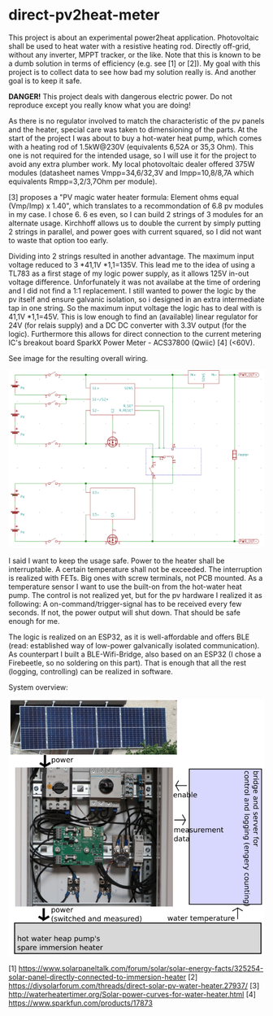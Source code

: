 # direct-pv2heat-meter

This project is about an experimental power2heat application. Photovoltaic shall be used to heat water with a resistive heating rod. Directly off-grid, without any inverter, MPPT tracker, or the like. Note that this is known to be a dumb solution in terms of efficiency (e.g. see [1] or [2]). My goal with this project is to collect data to see how bad my solution really is. And another goal is to keep it safe.

**DANGER!** This project deals with dangerous electric power. Do not reproduce except you really know what you are doing!

As there is no regulator involved to match the characteristic of the pv panels and the heater, special care was taken to dimensioning of the parts. At the start of the project I was about to buy a hot-water heat pump, which comes with a heating rod of 1.5kW@230V (equivalents 6,52A or 35,3 Ohm). This one is not required for the intended usage, so I will use it for the project to avoid any extra plumber work. My local photovoltaic dealer offered 375W modules (datasheet names Vmpp=34,6/32,3V and Impp=10,8/8,7A which equivalents Rmpp=3,2/3,7Ohm per module).

[3] proposes a "PV magic water heater formula: Element ohms equal (Vmp/Imp) x 1.40", which translates to a recommondation of 6.8 pv modules in my case. I chose 6. 6 es even, so I can build 2 strings of 3 modules for an alternate usage. Kirchhoff allows us to double the current by simply putting 2 strings in parallel, and power goes with current squared, so I did not want to waste that option too early.

Dividing into 2 strings resulted in another advantage. The maximum input voltage reduced to 3 *41,1V *1,1=135V. This lead me to the idea of using a TL783 as a first stage of my logic power supply, as it allows 125V in-out voltage difference. Unforfunately it was not availabe at the time of ordering and I did not find a 1:1 replacement. I still wanted to power the logic by the pv itself and ensure galvanic isolation, so i designed in an extra intermediate tap in one string. So the maximum input voltage the logic has to deal with is 41,1V *1,1=45V. This is low enough to find an (available) linear regulator for 24V (for relais supply) and a DC DC converter with 3.3V output (for the logic). Furthermore this allows for direct connection to the current metering IC's breakout board SparkX Power Meter - ACS37800 (Qwiic) [4] (<60V).

See image for the resulting overall wiring. 

![Wiring](./img/wiring.png)

I said I want to keep the usage safe. Power to the heater shall be interruptable. A certain temperature shall not be exceeded. The interruption is realized with FETs. Big ones with screw terminals, not PCB mounted. As a temperature sensor I want to use the built-on from the hot-water heat pump. The control is not realized yet, but for the pv hardware I realized it as following: A on-command/trigger-signal has to be received every few seconds. If not, the power output will shut down. That should be safe enough for me.

The logic is realized on an ESP32, as it is well-affordable and offers BLE (read: established way of low-power galvanically isolated communication). As counterpart I built a BLE-Wifi-Bridge, also based on an ESP32 (I chose a Firebeetle, so no soldering on this part). That is enough that all the rest (logging, controlling) can be realized in software.

System overview:

![Overview](./img/overview.png)


[1] https://www.solarpaneltalk.com/forum/solar/solar-energy-facts/325254-solar-panel-directly-connected-to-immersion-heater
[2] https://diysolarforum.com/threads/direct-solar-pv-water-heater.27937/
[3] http://waterheatertimer.org/Solar-power-curves-for-water-heater.html
[4] https://www.sparkfun.com/products/17873
